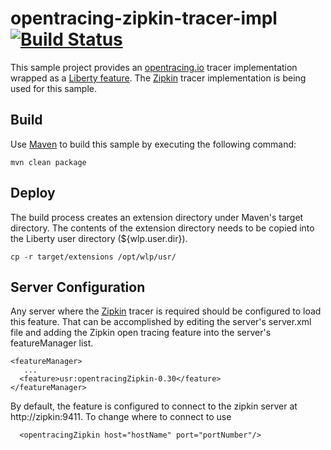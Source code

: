 # opentracing-zipkin-tracer-impl [![Build Status](https://api.travis-ci.org/WASdev/sample.opentracing.zipkintracer.svg?branch=master)](https://travis-ci.org/WASdev/sample.opentracing.zipkintracer)
This sample project provides an [opentracing.io](http://opentracing.io/) tracer implementation wrapped as a [Liberty feature](https://www.ibm.com/support/knowledgecenter/en/SSEQTP_8.5.5/com.ibm.websphere.wlp.doc/ae/rwlp_feat.html).  The [Zipkin](http://http://zipkin.io/) tracer implementation is being used for this sample.

## Build
Use [Maven](https://maven.apache.org/) to build this sample by executing the following command: 
```
mvn clean package
```
## Deploy
The build process creates an extension directory under Maven's target directory.  The contents of the extension directory needs to be copied into the Liberty user directory (${wlp.user.dir}).  
```
cp -r target/extensions /opt/wlp/usr/
```
## Server Configuration
Any server where the [Zipkin](http://http://zipkin.io/) tracer is required should be configured to load this feature.  That can be accomplished by editing the server's server.xml file and adding the Zipkin open tracing feature into the server's featureManager list.
```
<featureManager>
   ...
  <feature>usr:opentracingZipkin-0.30</feature>
</featureManager>
```

By default, the feature is configured to connect to the zipkin server at http://zipkin:9411. To change where to connect to use 
```
  <opentracingZipkin host="hostName" port="portNumber"/>
```


